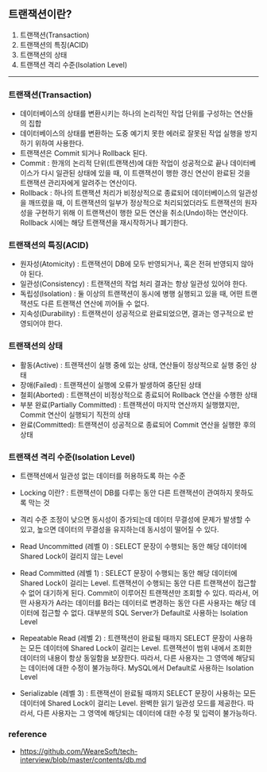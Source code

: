 ## 트랜잭션이란?
1. 트랜잭션(Transaction)
2. 트랜잭션의 특징(ACID)
3. 트랜잭션의 상태
4. 트랜잭션 격리 수준(Isolation Level)
---

### 트랜잭션(Transaction)
- 데이터베이스의 상태를 변환시키는 하나의 논리적인 작업 단위를 구성하는 연산들의 집합
- 데이터베이스의 상태를 변환하는 도중 예기치 못한 에러로 잘못된 작업 실행을 방지하기 위하여 사용한다.
- 트랜잭션은 Commit 되거나 Rollback 된다.
- Commit : 한개의 논리적 단위(트랜잭션)에 대한 작업이 성공적으로 끝나 데이터베이스가 다시 일관된 상태에 있을 때, 이 트랜잭션이 행한 갱신 연산이 완료된 것을 트랜잭션 관리자에게 알려주는 연산이다.
- Rollback : 하나의 트랜잭션 처리가 비정상적으로 종료되어 데이터베이스의 일관성을 깨뜨렸을 때, 이 트랜잭션의 일부가 정상적으로 처리되었더라도 트랜잭션의 원자성을 구현하기 위해 이 트랜잭션이 행한 모든 연산을 취소(Undo)하는 연산이다. Rollback 시에는 해당 트랜잭션을 재시작하거나 폐기한다.

### 트랜잭션의 특징(ACID)
- 원자성(Atomicity) : 트랜잭션이 DB에 모두 반영되거나, 혹은 전혀 반영되지 않아야 된다.
- 일관성(Consistency) : 트랜잭션의 작업 처리 결과는 항상 일관성 있어야 한다.
- 독립성(Isolation) : 둘 이상의 트랜잭션이 동시에 병행 실행되고 있을 때, 어떤 트랜잭션도 다른 트랜잭션 연산에 끼어들 수 없다.
- 지속성(Durability) : 트랜잭션이 성공적으로 완료되었으면, 결과는 영구적으로 반영되어야 한다.

### 트랜잭션의 상태
- 활동(Active) : 트랜잭션이 실행 중에 있는 상태, 연산들이 정상적으로 실행 중인 상태
- 장애(Failed) : 트랜잭션이 실행에 오류가 발생하여 중단된 상태
- 철회(Aborted) : 트랜잭션이 비정상적으로 종료되어 Rollback 연산을 수행한 상태
- 부분 완료(Partially Committed) : 트랜잭션이 마지막 연산까지 실행했지만, Commit 연산이 실행되기 직전의 상태
- 완료(Committed): 트랜잭션이 성공적으로 종료되어 Commit 연산을 실행한 후의 상태

### 트랜잭션 격리 수준(Isolation Level)
- 트랜잭션에서 일관성 없는 데이터를 허용하도록 하는 수준
- Locking 이란? : 트랜잭션이 DB를 다루는 동안 다른 트랜잭션이 관여하지 못하도록 막는 것
- 격리 수준 조정이 낮으면 동시성이 증가되는데 데이터 무결성에 문제가 발생할 수 있고, 높으면 데이터의 무결성을 유지하는데 동시성이 떨어질 수 있다.

- Read Uncommitted (레벨 0) : SELECT 문장이 수행되는 동안 해당 데이터에 Shared Lock이 걸리지 않는 Level
- Read Committed (레벨 1) : SELECT 문장이 수행되는 동안 해당 데이터에 Shared Lock이 걸리는 Level. 트랜잭션이 수행되는 동안 다른 트랜잭션이 접근할 수 없어 대기하게 된다. Commit이 이루어진 트랜잭션만 조회할 수 있다. 따라서, 어떤 사용자가 A라는 데이터를 B라는 데이터로 변경하는 동안 다른 사용자는 해당 데이터에 접근할 수 없다. 대부분의 SQL Server가 Default로 사용하는 Isolation Level
- Repeatable Read (레벨 2) : 트랜잭션이 완료될 때까지 SELECT 문장이 사용하는 모든 데이터에 Shared Lock이 걸리는 Level. 트랜잭션이 범위 내에서 조회한 데이터의 내용이 항상 동일함을 보장한다. 따라서, 다른 사용자는 그 영역에 해당되는 데이터에 대한 수정이 불가능하다. MySQL에서 Default로 사용하는 Isolation Level
- Serializable (레벨 3) : 트랜잭션이 완료될 때까지 SELECT 문장이 사용하는 모든 데이터에 Shared Lock이 걸리는 Level. 완벽한 읽기 일관성 모드를 제공한다. 따라서, 다른 사용자는 그 영역에 해당되는 데이터에 대한 수정 및 입력이 불가능하다.

### reference
- https://github.com/WeareSoft/tech-interview/blob/master/contents/db.md
